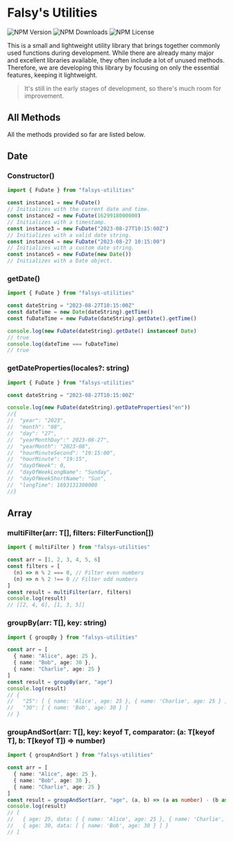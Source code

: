 # Falsy's Utilities

![NPM Version](https://img.shields.io/npm/v/falsys-utilities?color=%23F38D9B) ![NPM Downloads](https://img.shields.io/npm/dm/falsys-utilities?color=%23F4D94E) ![NPM License](https://img.shields.io/npm/l/falsys-utilities?color=%23BEA6F9)

This is a small and lightweight utility library that brings together commonly used functions during development. While there are already many major and excellent libraries available, they often include a lot of unused methods. Therefore, we are developing this library by focusing on only the essential features, keeping it lightweight.

> It's still in the early stages of development, so there's much room for improvement.

## All Methods

All the methods provided so far are listed below.

## Date

### Constructor()

```ts
import { FuDate } from "falsys-utilities"

const instance1 = new FuDate()
// Initializes with the current date and time.
const instance2 = new FuDate(1629918000000)
// Initializes with a timestamp.
const instance3 = new FuDate("2023-08-27T10:15:00Z")
// Initializes with a valid date string.
const instance4 = new FuDate("2023-08-27 10:15:00")
// Initializes with a custom date string.
const instance5 = new FuDate(new Date())
// Initializes with a Date object.
```

### getDate()

```ts
import { FuDate } from "falsys-utilities"

const dateString = "2023-08-27T10:15:00Z"
const dateTime = new Date(dateString).getTime()
const fuDateTime = new FuDate(dateString).getDate().getTime()

console.log(new FuDate(dateString).getDate() instanceof Date)
// true
console.log(dateTime === fuDateTime)
// true
```

### getDateProperties(locales?: string)

```ts
import { FuDate } from "falsys-utilities"

const dateString = "2023-08-27T10:15:00Z"

console.log(new FuDate(dateString).getDateProperties("en"))
//{
//  "year": "2023",
//  "month": "08",
//  "day": "27",
//  "yearMonthDay":" 2023-08-27",
//  "yearMonth": "2023-08",
//  "hourMinuteSecond": "19:15:00",
//  "hourMinute": "19:15",
//  "dayOfWeek": 0,
//  "dayOfWeekLongName": "Sunday",
//  "dayOfWeekShortName": "Sun",
//  "longTime": 1693131300000
//}
```

## Array

### multiFilter<T>(arr: T[], filters: FilterFunction<T>[])

```ts
import { multiFilter } from "falsys-utilities"

const arr = [1, 2, 3, 4, 5, 6]
const filters = [
  (n) => n % 2 === 0, // Filter even numbers
  (n) => n % 2 !== 0 // Filter odd numbers
]
const result = multiFilter(arr, filters)
console.log(result)
// [[2, 4, 6], [1, 3, 5]]
```

### groupBy<T extends object>(arr: T[], key: string)

```ts
import { groupBy } from "falsys-utilities"

const arr = [
  { name: "Alice", age: 25 },
  { name: "Bob", age: 30 },
  { name: "Charlie", age: 25 }
]
const result = groupBy(arr, "age")
console.log(result)
// {
//   "25": [ { name: 'Alice', age: 25 }, { name: 'Charlie', age: 25 } ],
//   "30": [ { name: 'Bob', age: 30 } ]
// }
```

### groupAndSort<T extends object>(arr: T[], key: keyof T, comparator: (a: T[keyof T], b: T[keyof T]) => number)

```ts
import { groupAndSort } from "falsys-utilities"

const arr = [
  { name: "Alice", age: 25 },
  { name: "Bob", age: 30 },
  { name: "Charlie", age: 25 }
]
const result = groupAndSort(arr, "age", (a, b) => (a as number) - (b as number))
console.log(result)
// [
//   { age: 25, data: [ { name: 'Alice', age: 25 }, { name: 'Charlie', age: 25 } ] },
//   { age: 30, data: [ { name: 'Bob', age: 30 } ] }
// ]
```
